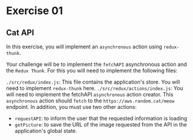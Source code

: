 # Exercise 01

## Cat API

In this exercise, you will implement an `asynchronous` action using `redux-thunk`.

Your challenge will be to implement the `fetchAPI` asynchronous action and the `Redux Thunk`. For this you will need to implement the following files:

`./src/redux/index.js`: This file contains the application's store. You will need to implement `redux-thunk` here.
`./src/redux/actions/index.js`: You will need to implement the fetchAPI `asynchronous` action creator. This `asynchronous` action should `fetch` to the `https://aws.random.cat/meow` endpoint. In addition, you must use two other actions:
  - `requestAPI`: to inform the user that the requested information is loading
  - `getPicture`: to save the URL of the image requested from the API in the application's global state.